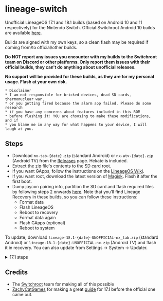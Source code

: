 # lineage-switch
Unofficial LineageOS 17.1 and 18.1 builds (based on Android 10 and 11 respectively) for the Nintendo Switch. Official Switchroot Android 10 builds are available [here](https://wiki.switchroot.org/en/Android/Setup-10).

Builds are signed with my own keys, so a clean flash may be required if coming from/to official/other builds.

**Do NOT report any issues you encounter with my builds to the Switchroot team on Discord or other platforms. Only report them issues with their official builds, they can't do anything about unofficial releases.**

**No support will be provided for these builds, as they are for my personal usage. Flash at your own risk.**

```
* Disclaimer 
* I am not responsible for bricked devices, dead SD cards, thermonuclear war, 
* or you getting fired because the alarm app failed. Please do some research 
* if you have any concerns about features included in this ROM
* before flashing it! YOU are choosing to make these modifications, and if
* you blame me in any way for what happens to your device, I will laugh at you.
```

## Steps
- Download `nx-tab-{date}.zip` (standard Android) or `nx-atv-{date}.zip` (Android TV) from the [Releases](https://github.com/LeddaZ/lineage-switch/releases/latest) page. Hekate is included.
- Extract the zip file's contents to the SD card root.
- If you want GApps, follow the instructions on the [LineageOS Wiki](https://wiki.lineageos.org/gapps).
- If you want root, download the latest version of [Magisk](https://github.com/topjohnwu/Magisk/releases/latest). Flash it after the first boot.
- Dump joycon pairing info, partition the SD card and flash required files by following steps 2 onwards [here](https://wiki.switchroot.org/en/Android/Setup-10#steps). Note that you'll find Lineage Recovery in these builds, so you can follow these instructions:
  - Format data
  - Flash LineageOS
  - Reboot to recovery
  - Format data again
  - Flash GApps (optional)
  - Reboot to system

To update, download `lineage-18.1-{date}-UNOFFICIAL-nx_tab.zip` (standard Android) or `lineage-18.1-{date}-UNOFFICIAL-nx.zip` (Android TV) and flash it in recovery. You can also update from Settings -> System -> Updater.

<details><summary>17.1 steps</summary>

- Download `icosa-tab-XXXXXXXX-dev.zip` (standard Android) or `icosa-atv-XXXXXXXX-dev.zip` (Android TV) from the [Releases](https://github.com/LeddaZ/lineage-switch/releases/tag/20220824) page.
- Extract the zip file's contents to the SD card root.
- If you want GApps, use [MindTheGApps](https://androidfilehost.com/?w=files&flid=322935) (choose `10.0.0-arm64`) for standard Android or [OpenGApps](https://opengapps.org/?arch=arm64&api=10.0&variant=tvmini) for Android TV, as recommended by the LineageOS team (more info [here](https://wiki.lineageos.org/gapps)).
- If you want root, download the latest version of [Magisk](https://github.com/topjohnwu/Magisk/releases/latest).
- Follow the flashing instructions [here](https://wiki.switchroot.org/en/Android/Setup-10#steps) (from step 2 onwards).

To update, download `lineage-17.1-XXXXXXXX-UNOFFICIAL-icosa_sr-signed.zip` (standard Android) or `lineage-17.1-XXXXXXXX-UNOFFICIAL-icosa_tv_sr-signed.zip` (Android TV) and flash it in TWRP. You can also update from Settings -> System -> Updater (supported on September 2021 builds and newer).

</details>

## Credits
- The [Switchroot](https://gitlab.com/switchroot) team for making all of this possible
- [ZachyCatGames](https://gitlab.com/ZachyCatGames) for making a great [guide](https://gitlab.com/ZachyCatGames/q-tips-guide) for 17.1 before the official one came out.
